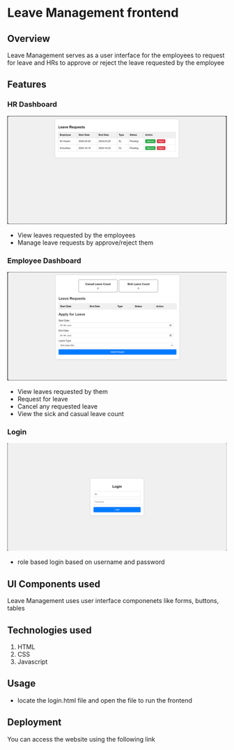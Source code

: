 # Leave Management frontend

## Overview
Leave Management serves as a user interface for the employees to request for leave and HRs to approve or reject the leave requested by the employee

## Features

### HR Dashboard
![HR Dashboard](Readme_screenshots/HRDashboard.png)
- View leaves requested by the employees
- Manage leave requests by approve/reject them
### Employee Dashboard
![Employee Dashboard](Readme_screenshots/EmployeeDashboard.png)
- View leaves requested by them
- Request for leave
- Cancel any requested leave
- View the sick and casual leave count
### Login
![Login](Readme_screenshots/Login.png)
- role based login based on username and password
## UI Components used
Leave Management uses user interface componenets like forms, buttons, tables

## Technologies used
1. HTML
2. CSS
3. Javascript
## Usage
- locate the login.html file and open the file to run the frontend
## Deployment
You can access the website using the following link 

